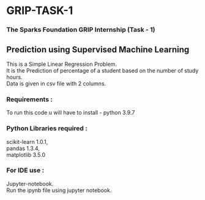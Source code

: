 # GRIP-TASK-1
### The Sparks Foundation GRIP Internship (Task  - 1)

## Prediction using Supervised Machine Learning<br /> 
This is a Simple Linear Regression Problem.<br /> 
It is the Prediction of percentage of a student based on the number of study hours.<br />
Data is given in csv file with 2 columns.<br />

### Requirements :<br />
To run this code u will have to install -
python 3.9.7 <br />

### Python Libraries required : <br />
scikit-learn 1.0.1, <br />
pandas 1.3.4, <br />
matplotlib 3.5.0 <br />

### For IDE use : <br />
Jupyter-notebook.<br />
Run the ipynb file using jupyter notebook.
